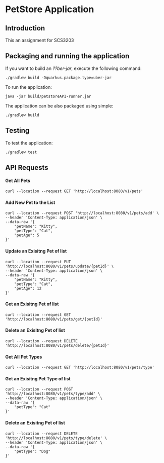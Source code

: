 # PetStore Application

## Introduction

This an assignment for SCS3203

## Packaging and running the application

If you want to build an _??ber-jar_, execute the following command:

    ./gradlew build -Dquarkus.package.type=uber-jar

To run the application:

    java -jar build/petstoreAPI-runner.jar

The application can be also packaged using simple:

    ./gradlew build


## Testing

To test the application:

    ./gradlew test


## API Requests

#### Get All Pets
	curl --location --request GET 'http://localhost:8080/v1/pets'

#### Add New Pet to the List
	curl --location --request POST 'http://localhost:8080/v1/pets/add' \
	--header 'Content-Type: application/json' \
	--data-raw '{
		"petName": "Kitty",
		"petType": "Cat",
		"petAge": 5
	}'
	
#### Update an Exisitng Pet of list
	curl --location --request PUT 'http://localhost:8080/v1/pets/update/{petId}' \
	--header 'Content-Type: application/json' \
	--data-raw '{
		"petName": "Kitty",
		"petType": "Cat",
		"petAge": 12
	}'

#### Get an Exisitng Pet of list	
	curl --location --request GET 'http://localhost:8080/v1/pets/get/{petId}'
	
#### Delete an Exisitng Pet of list	
	curl --location --request DELETE 'http://localhost:8080/v1/pets/delete/{petId}'
	
#### Get All Pet Types
	curl --location --request GET 'http://localhost:8080/v1/pets/type'	
	
#### Get an Exisitng Pet Type of list		
	curl --location --request POST 'http://localhost:8080/v1/pets/type/add' \
	--header 'Content-Type: application/json' \
	--data-raw '{
		"petType": "Cat"
	}'	

#### Delete an Exisitng Pet of list	
	curl --location --request DELETE 'http://localhost:8080/v1/pets/type/delete' \
	--header 'Content-Type: application/json' \
	--data-raw '{
		"petType": "Dog"
	}'
	
	
	
	